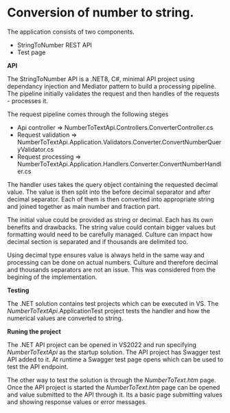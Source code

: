 # Conversion of number to string.

The application consists of two components.
- StringToNumber REST API
- Test page

**API**

The StringToNumber API is a .NET8, C#, minimal API project using dependancy injection and Mediator pattern to build a processing pipeline. The pipeline initially validates the request and then handles of the requests - processes it.

The request pipeline comes through the following steges
- Api controller => NumberToTextApi.Controllers.ConverterController.cs
- Request validation => NumberToTextApi.Application.Validators.Converter.ConvertNumberQueryValidator.cs
- Request processing => NumberToTextApi.Application.Handlers.Converter.ConvertNumberHandler.cs

The handler uses takes the query object containing the requested decimal value.
The value is then split into the before decimal separator and after decimal separator. Each of them is then converted into appropriate string and joined together as main number and fraction part.

The initial value could be provided as string or decimal. Each has its own benefits and drawbacks. The string value could contain bigger values but formatting would need to be carefully managed. Culture can impact how decimal section is separated and if thousands are delimited too.

Using decimal type ensures value is always held in the same way and processing can be done on actual numbers. Culture and therefore decimal and thousands separators are not an issue. This was considered from the begining of the implementation.

**Testing**

The .NET solution contains test projects which can be executed in VS. The _NumberToTextApi_.ApplicationTest project tests the handler and how the numerical values are converted to string.

**Runing the project**

The .NET API project can be opened in VS2022 and run specifying _NumberToTextApi_ as the startup solution. The API project has Swagger test API added to it. At runtime a Swagger test page opens which can be used to test the API endpoint.

The other way to test the solution is through the _NumberToText.htm_ page. Once the API project is started the _NumberToText.htm_ page can be opened and value submitted to the API through it. Its a basic page submitting values and showing response values or error messages.

